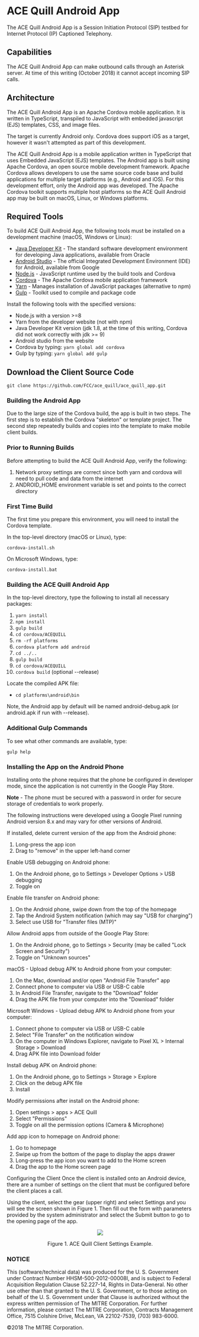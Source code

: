 # ACE Quill Android App

The ACE Quill Android App is a Session Initiation Protocol (SIP) testbed for
Internet Protocol (IP) Captioned Telephony.

## Capabilities

The ACE Quill Android App can make outbound calls through an Asterisk server.
At time of this writing (October 2018) it cannot accept incoming SIP calls.


## Architecture

The ACE Quill Android App is an Apache Cordova mobile application.  It is
written in TypeScript, transpiled to JavaScript with embedded javascript (EJS)
templates, CSS, and image files.

The target is currently Android only. Cordova does support iOS as a target,
however it wasn't attempted as part of this development.

The ACE Quill Android App is a mobile application written in TypeScript that
uses Embedded JavaScript (EJS) templates. The Android app is built using
Apache Cordova, an open source mobile development framework. Apache Cordova
allows developers to use the same source code base and build applications for
multiple target platforms (e.g., Android and iOS). For this development effort,
only the Android app was developed. The Apache Cordova toolkit supports
multiple host platforms so the ACE Quill Android app may be built on macOS,
Linux, or Windows platforms.

## Required Tools
To build ACE Quill Android App, the following tools must be installed on a
development machine (macOS, Windows or Linux):

  * [Java Developer Kit](https://java.com) - The standard software development
  environment for developing Java applications, available from Oracle
  * [Android Studio](https://developer.android.com/studio/install.html) - The
  official Integrated Development Environment (IDE) for Android, available
  from Google
  * [Node.js](https://nodejs.org) - JavaScript runtime used by the build
  tools and Cordova
  * [Cordova](http://cordova.apache.org) - The Apache Cordova mobile application
  framework
  * [Yarn](http://yarnpkg.com) - Manages installation of JavaScript packages
  (alternative to npm)
  * [Gulp](http://gulpjs.com) - Toolkit used to compile and package code

Install the following tools with the specified versions:
* Node.js with a version >=8
* Yarn from the developer website (not with npm)
* Java Developer Kit version (jdk 1.8, at the time of this writing, Cordova
  did not work correctly with jdk >= 9)
* Android studio from the website
* Cordova by typing:  `yarn global add cordova`
* Gulp by typing: `yarn global add gulp`

## Download the Client Source Code
`git clone https://github.com/FCC/ace_quill/ace_quill_app.git`


### Building the Android App
Due to the large size of the Cordova build, the app is built in two steps.
The first step is to establish the Cordova "skeleton" or template project.
The second step repeatedly builds and copies into the template to make mobile
client builds.

### Prior to Running Builds
Before attempting to build the ACE Quill Android App, verify the following:
1.	Network proxy settings are correct since both yarn and cordova will need
to pull code and data from the internet
2.	ANDROID_HOME environment variable is set and points to the correct
directory

### First Time Build
The first time you prepare this environment, you will need to install the
Cordova template.

In the top-level directory (macOS or Linux), type:

`cordova-install.sh`    

On Microsoft Windows, type:

 `cordova-install.bat`

### Building the ACE Quill Android App
In the top-level directory, type the following to install all necessary
packages:

1. `yarn install`
1. `npm install`
1. `gulp build`
1. `cd cordova/ACEQUILL`
1. `rm -rf platforms`
1. `cordova platform add android`
1. `cd ../..`
1. `gulp build`
1. `cd cordova/ACEQUILL`
1. `cordova build` (optional --release)

Locate the compiled APK file:
*  `cd platforms\android\bin`

Note, the Android app by default will be named android-debug.apk (or
  android.apk if run with --release).

### Additional Gulp Commands
To see what other commands are available, type:

`gulp help`

### Installing the App on the Android Phone
Installing onto the phone requires that the phone be configured in developer
mode, since the application is not currently in the Google Play Store.

**Note** - The phone must be secured with a password in order for secure storage
of credentials to work properly.

The following instructions were developed using a Google Pixel running Android
version 8.x and may vary for other versions of Android.

If installed, delete current version of the app from the Android phone:
1.	Long-press the app icon
2.	Drag to "remove" in the upper left-hand corner

Enable USB debugging on Android phone:
1.	On the Android phone, go to Settings > Developer Options > USB debugging
2.	Toggle on

Enable file transfer on Android phone:
1.	On the Android phone, swipe down from the top of the homepage
2.	Tap the Android System notification (which may say "USB for charging")
3.	Select use USB for "Transfer files (MTP)"

Allow Android apps from outside of the Google Play Store:
1.	On the Android phone, go to Settings > Security (may be called "Lock Screen
and Security")
2.	Toggle on "Unknown sources"

macOS - Upload debug APK to Android phone from your computer:
1.	On the Mac, download and/or open "Android File Transfer" app
2.	Connect phone to computer via USB or USB-C cable
3.	In Android File Transfer, navigate to the "Download" folder
4.	Drag the APK file from your computer into the "Download" folder

Microsoft Windows - Upload debug APK to Android phone from your computer:
1.	Connect phone to computer via USB or USB-C cable
2.	Select "File Transfer" on the notification window
3.	On the computer in Windows Explorer, navigate to Pixel XL > Internal
Storage > Download
4.	Drag APK file into Download folder

Install debug APK on Android phone:
1.	On the Android phone, go to Settings > Storage > Explore
2.	Click on the debug APK file
3.	Install

Modify permissions after install on the Android phone:
1.	Open settings > apps > ACE Quill
2.	Select "Permissions"
3.	Toggle on all the permission options (Camera & Microphone)

Add app icon to homepage on Android phone:
1.	Go to homepage
2.	Swipe up from the bottom of the page to display the apps drawer
3.	Long-press the app icon you want to add to the Home screen
4.	Drag the app to the Home screen page

Configuring the Client
Once the client is installed onto an Android device, there are a number of
settings on the client that must be configured before the client places a call.

Using the client, select the gear (upper right) and select Settings and you
will see the screen shown in Figure 1. Then fill out the form with parameters
provided by the system administrator and select the Submit button to go to the 
opening page of the app.

<p align="center">
  <img width="" height="" src="images/client-settings.png">
</p>

<p align="center">
  Figure 1. ACE Quill Client Settings Example.
</p>


### NOTICE

This (software/technical data) was produced for the U. S. Government under
Contract Number HHSM-500-2012-00008I, and is subject to Federal Acquisition
Regulation Clause 52.227-14, Rights in Data-General. No other use other than
that granted to the U. S. Government, or to those acting on behalf of the U. S.
Government under that Clause is authorized without the express written
permission of The MITRE Corporation. For further information, please contact
The MITRE Corporation, Contracts Management Office, 7515 Colshire Drive,
McLean, VA 22102-7539, (703) 983-6000.

©2018 The MITRE Corporation.
